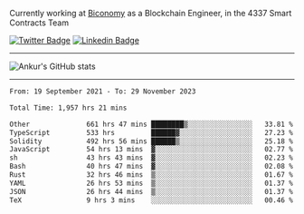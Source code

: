 Currently working at [Biconomy](https://biconomy.io/) as a Blockchain Engineer, in the 4337 Smart Contracts Team

 [![Twitter Badge](https://img.shields.io/badge/-@ankurdubey521-1ca0f1?style=flat-square&labelColor=1ca0f1&logo=twitter&logoColor=white&link=https://twitter.com/ankurdubey521)](https://twitter.com/ankurdubey521) [![Linkedin Badge](https://img.shields.io/badge/-ankurdubey521-blue?style=flat-square&logo=Linkedin&logoColor=white&link=https://www.linkedin.com/in/ankurdubey521/)](https://www.linkedin.com/in/ankurdubey521/)

<hr/>

![Ankur's GitHub stats](https://github-readme-stats.vercel.app/api?username=ankurdubey521&count_private=true&theme=radical)

<hr/>

<!--START_SECTION:waka-->

```txt
From: 19 September 2021 - To: 29 November 2023

Total Time: 1,957 hrs 21 mins

Other              661 hrs 47 mins ████████▒░░░░░░░░░░░░░░░░   33.81 %
TypeScript         533 hrs         ██████▓░░░░░░░░░░░░░░░░░░   27.23 %
Solidity           492 hrs 56 mins ██████▒░░░░░░░░░░░░░░░░░░   25.18 %
JavaScript         54 hrs 13 mins  ▓░░░░░░░░░░░░░░░░░░░░░░░░   02.77 %
sh                 43 hrs 43 mins  ▓░░░░░░░░░░░░░░░░░░░░░░░░   02.23 %
Bash               40 hrs 47 mins  ▓░░░░░░░░░░░░░░░░░░░░░░░░   02.08 %
Rust               32 hrs 46 mins  ▒░░░░░░░░░░░░░░░░░░░░░░░░   01.67 %
YAML               26 hrs 53 mins  ▒░░░░░░░░░░░░░░░░░░░░░░░░   01.37 %
JSON               26 hrs 44 mins  ▒░░░░░░░░░░░░░░░░░░░░░░░░   01.37 %
TeX                9 hrs 3 mins    ░░░░░░░░░░░░░░░░░░░░░░░░░   00.46 %
```

<!--END_SECTION:waka-->
